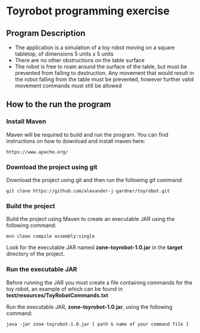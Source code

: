 # Toyrobot programming exercise

## Program Description

- The application is a simulation of a toy robot moving on a square tabletop, of dimensions 5 units x 5 units
- There are no other obstructions on the table surface
- The robot is free to roam around the surface of the table, but must be prevented from falling to destruction. Any movement that would result in the robot falling from the table must be prevented, however further valid movement commands must still be allowed

## How to the run the program

### Install Maven

Maven will be required to build and run the program. You can find instructions on how to download and install maven here: 

```
https://www.apache.org/
```


### Download the project using git

Download the project using git and then run the following git command:
```
git clone https://github.com/alexander-j-gardner/toyrobot.git
```


### Build the project

Build the project using Maven to create an executable JAR using the following command:

```
mvn clean compile assembly:single
```

Look for the executable JAR named **zone-toyrobot-1.0.jar** in the **target** directory of the project.


### Run the executable JAR

Before running the JAR you must create a file containing commands for the toy robot, an example of which can be found in **test/resources/ToyRobotCommands.txt**

Run the executable JAR, **zone-toyrobot-1.0.jar**, using the following command:

```
java -jar zone-toyrobot-1.0.jar [ path & name of your command file ] 

```
